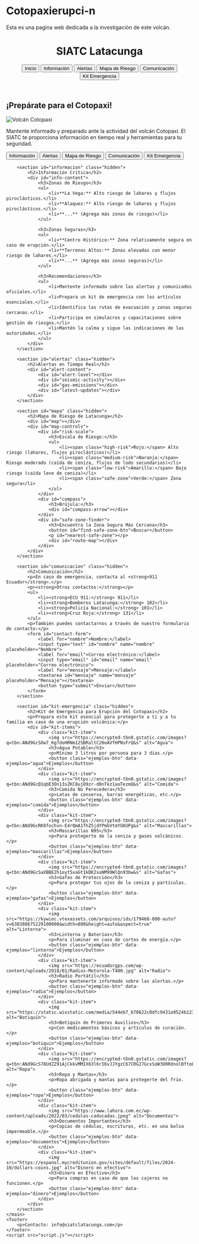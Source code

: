 # Cotopaxierupci-n
Esta es una pagina web dedicada a la investigación de este volcán.
<!DOCTYPE html>
<html lang="es">
<head>
    <meta charset="UTF-8">
    <meta name="viewport" content="width=device-width, initial-scale=1.0">
    <title>SIATC Latacunga</title>
    <link rel="stylesheet" href="style.css">
    <link rel="stylesheet" href="https://unpkg.com/leaflet@1.7.1/dist/leaflet.css" />
    <script src="https://unpkg.com/leaflet@1.7.1/dist/leaflet.js"></script>
</head>
<body>
    <header>
        <div class="header-content">
            <h1>SIATC Latacunga</h1>
            <nav>
                <button data-section="inicio">Inicio</button>
                <button data-section="informacion">Información</button>
                <button data-section="alertas">Alertas</button>
                <button data-section="mapa">Mapa de Riesgo</button>
                <button data-section="comunicacion">Comunicación</button>
                <button data-section="kit-emergencia">Kit Emergencia</button>
            </nav>
        </div>
    </header>
    <main>
        <section id="inicio" class="active">
            <h2>¡Prepárate para el Cotopaxi!</h2>
            <div id="volcan-image">
                <img src="https://www.elpais.cr/wp-content/uploads/2023/09/Volcan-Cotopaxi.jpg" alt="Volcán Cotopaxi">
            </div>
            <p>Mantente informado y preparado ante la actividad del volcán Cotopaxi. El SIATC te proporciona información en tiempo real y herramientas para tu seguridad.</p>
            <div class="volcan-buttons">
                <button data-section="informacion">Información</button>
                <button data-section="alertas">Alertas</button>
                <button data-section="mapa">Mapa de Riesgo</button>
                <button data-section="comunicacion">Comunicación</button>
                <button data-section="kit-emergencia">Kit Emergencia</button>
            </div>
        </section>

        <section id="informacion" class="hidden">
            <h2>Información Crítica</h2>
            <div id="info-content">
                <h3>Zonas de Riesgo</h3>
                <ul>
                    <li>**La Vega:** Alto riesgo de lahares y flujos piroclásticos.</li>
                    <li>**Alaquez:** Alto riesgo de lahares y flujos piroclásticos.</li>
                    <li>**...** (Agrega más zonas de riesgo)</li>
                </ul>

                <h3>Zonas Seguras</h3>
                <ul>
                    <li>**Centro Histórico:** Zona relativamente segura en caso de erupción.</li>
                    <li>**Terrenos Altos:** Zonas elevadas con menor riesgo de lahares.</li>
                    <li>**...** (Agrega más zonas seguras)</li>
                </ul>

                <h3>Recomendaciones</h3>
                <ul>
                    <li>Mantente informado sobre las alertas y comunicados oficiales.</li>
                    <li>Prepara un kit de emergencia con los artículos esenciales.</li>
                    <li>Identifica las rutas de evacuación y zonas seguras cercanas.</li>
                    <li>Participa en simulacros y capacitaciones sobre gestión de riesgos.</li>
                    <li>Mantén la calma y sigue las indicaciones de las autoridades.</li>
                </ul>
            </div>
        </section>

        <section id="alertas" class="hidden">
            <h2>Alertas en Tiempo Real</h2>
            <div id="alert-content">
                <div id="alert-level"></div>
                <div id="seismic-activity"></div>
                <div id="gas-emissions"></div>
                <div id="latest-updates"></div>
            </div>
        </section>

        <section id="mapa" class="hidden">
            <h2>Mapa de Riesgo de Latacunga</h2>
            <div id="map"></div>
            <div id="map-controls">
                <div id="risk-scale">
                    <h3>Escala de Riesgo:</h3>
                    <ul>
                        <li><span class="high-risk">Rojo:</span> Alto riesgo (lahares, flujos piroclásticos)</li>
                        <li><span class="medium-risk">Naranja:</span> Riesgo moderado (caída de ceniza, flujos de lodo secundarios)</li>
                        <li><span class="low-risk">Amarillo:</span> Bajo riesgo (caída leve de ceniza)</li>
                        <li><span class="safe-zone">Verde:</span> Zona segura</li>
                    </ul>
                </div>
                <div id="compass">
                    <h3>Brújula:</h3>
                    <div id="compass-arrow"></div>
                </div>
                <div id="safe-zone-finder">
                    <h3>Encuentra la Zona Segura Más Cercana</h3>
                    <button id="find-safe-zone-btn">Buscar</button>
                    <p id="nearest-safe-zone"></p>
                    <div id="route-map"></div>
                </div>
            </div>
        </section>

        <section id="comunicacion" class="hidden">
            <h2>Comunicación</h2>
            <p>En caso de emergencia, contacta al <strong>911 Ecuador</strong>.</p>
            <p><strong>Otros contactos:</strong></p>
            <ul>
                <li><strong>ECU 911:</strong> 911</li>
                <li><strong>Bomberos Latacunga:</strong> 102</li>
                <li><strong>Policía Nacional:</strong> 101</li>
                <li><strong>Cruz Roja:</strong> 131</li>
            </ul>
            <p>También puedes contactarnos a través de nuestro formulario de contacto:</p>
            <form id="contact-form">
                <label for="nombre">Nombre:</label>
                <input type="text" id="nombre" name="nombre" placeholder="Nombre">
                <label for="email">Correo electrónico:</label>
                <input type="email" id="email" name="email" placeholder="Correo electrónico">
                <label for="mensaje">Mensaje:</label>
                <textarea id="mensaje" name="mensaje" placeholder="Mensaje"></textarea>
                <button type="submit">Enviar</button>
            </form>
        </section>

        <section id="kit-emergencia" class="hidden">
            <h2>Kit de Emergencia para Erupción del Cotopaxi</h2>
            <p>Prepara este kit esencial para protegerte a ti y a tu familia en caso de una erupción volcánica:</p>
            <div id="kit-items">
                <div class="kit-item">
                    <img src="https://encrypted-tbn0.gstatic.com/images?q=tbn:ANd9GcSOw7_Kg7doHRNm12SBRultC20oAVfHPNsFrQ&s" alt="Agua">
                    <h3>Agua Potable</h3>
                    <p>Mínimo 3 litros por persona para 3 días.</p>
                    <button class="ejemplos-btn" data-ejemplos="agua">Ejemplos</button>
                </div>
                <div class="kit-item">
                    <img src="https://encrypted-tbn0.gstatic.com/images?q=tbn:ANd9GcQ1qbE3On13sZKC8ujO9zr-d0nTez1aoTezmQ&s" alt="Comida">
                    <h3>Comida No Perecedera</h3>
                    <p>Latas de conserva, barras energéticas, etc.</p>
                    <button class="ejemplos-btn" data-ejemplos="comida">Ejemplos</button>
                </div>
                <div class="kit-item">
                    <img src="https://encrypted-tbn0.gstatic.com/images?q=tbn:ANd9GcRK8fochvn-E4rQmA1fhZ5jdYPmbVtmYGKUPg&s" alt="Mascarillas">
                    <h3>Mascarillas N95</h3>
                    <p>Para protegerte de la ceniza y gases volcánicos.</p>
                    <button class="ejemplos-btn" data-ejemplos="mascarillas">Ejemplos</button>
                </div>
                <div class="kit-item">
                    <img src="https://encrypted-tbn0.gstatic.com/images?q=tbn:ANd9GcSaXBBE2h1oyt5xaGt1kDK2xaNM99WlQn93bw&s" alt="Gafas">
                    <h3>Gafas de Protección</h3>
                    <p>Para proteger tus ojos de la ceniza y partículas.</p>
                    <button class="ejemplos-btn" data-ejemplos="gafas">Ejemplos</button>
                </div>
                <div class="kit-item">
                    <img src="https://kywiec.vtexassets.com/arquivos/ids/179468-800-auto?v=638388675229100000&width=800&height=auto&aspect=true" alt="Linterna">
                    <h3>Linterna y Baterías</h3>
                    <p>Para iluminar en caso de cortes de energía.</p>
                    <button class="ejemplos-btn" data-ejemplos="linterna">Ejemplos</button>
                </div>
                <div class="kit-item">
                    <img src="https://ecuadorgps.com/wp-content/uploads/2018/01/Radios-Motorola-T400.jpg" alt="Radio">
                    <h3>Radio Portátil</h3>
                    <p>Para mantenerte informado sobre las alertas.</p>
                    <button class="ejemplos-btn" data-ejemplos="radio">Ejemplos</button>
                </div>
                <div class="kit-item">
                    <img src="https://static.wixstatic.com/media/544eb7_b70622c0dfc9431a9524b123e42e2182~mv2.jpg/v1/fill/w_598,h_595,al_c,lg_1,q_80/544eb7_b70622c0dfc9431a9524b123e42e2182~mv2.jpg" alt="Botiquín">
                    <h3>Botiquín de Primeros Auxilios</h3>
                    <p>Con medicamentos básicos y artículos de curación.</p>
                    <button class="ejemplos-btn" data-ejemplos="botiquin">Ejemplos</button>
                </div>
                <div class="kit-item">
                    <img src="https://encrypted-tbn0.gstatic.com/images?q=tbn:ANd9GcS78UdZZ91AjCkkvMMIX63l6rI6vJJYgzC67CRG27GcxSoW3O0RdnolBftoLKvsdivfz60&usqp=CAU" alt="Ropa">
                    <h3>Ropa y Mantas</h3>
                    <p>Ropa abrigada y mantas para protegerte del frío.</p>
                    <button class="ejemplos-btn" data-ejemplos="ropa">Ejemplos</button>
                </div>
                <div class="kit-item">
                    <img src="https://www.lahora.com.ec/wp-content/uploads/2022/03/cedulas-caducadas.jpeg" alt="Documentos">
                    <h3>Documentos Importantes</h3>
                    <p>Copias de cédulas, escrituras, etc. en una bolsa impermeable.</p>
                    <button class="ejemplos-btn" data-ejemplos="documentos">Ejemplos</button>
                </div>
                <div class="kit-item">
                    <img src="https://espanol.mycreditunion.gov/sites/default/files/2024-10/dollars-coins.jpg" alt="Dinero en efectivo">
                    <h3>Dinero en Efectivo</h3>
                    <p>Para compras en caso de que los cajeros no funcionen.</p>
                    <button class="ejemplos-btn" data-ejemplos="dinero">Ejemplos</button>
                </div>
            </div>
        </section>
    </main>
    <footer>
        <p>Contacto: info@siatclatacunga.com</p>
    </footer>
    <script src="script.js"></script>
</body>
</html>
